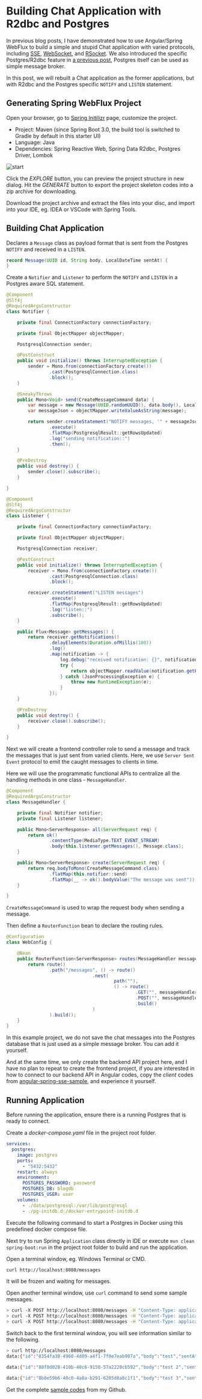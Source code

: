 # Building Chat Application with R2dbc and Postgres

In previous blog posts, I have demonstrated how to use Angular/Spring WebFlux to build a simple and stupid Chat application with varied protocols, including [SSE](https://medium.com/zero-equals-false/building-a-chat-application-with-angular-and-spring-reactive-sse-c0fdddcd7d70), [WebSocket](https://medium.com/zero-equals-false/building-a-chat-application-with-angular-and-spring-reactive-websocket-part-2-ad140125cbd2), and [RSocket](https://medium.com/swlh/building-a-chat-application-with-angular-and-spring-rsocket-3cd8013f2f55). We also introduced the specific Postgres/R2dbc feature in [a previous post](https://medium.com/zero-equals-false/dealing-with-postgres-specific-json-enum-type-and-notifier-listener-with-r2dbc-f15cc104aa10), Postgres itself can be used as simple message broker.

In this post, we will rebuilt a Chat application as the former applications, but with R2dbc and the Postgres specific `NOTIFY` and `LISTEN` statement.

## Generating Spring WebFlux Project

Open your browser, go to [Spring Initilizr](http://start.spring.io) page, customize the project.

* Project: Maven (since Spring Boot 3.0, the build tool is switched to Gradle by default in this starter UI)
* Language: Java
* Dependencies: Spring Reactive Web, Spring Data R2dbc, Postgres Driver, Lombok

![start](./start.png)

Click the *EXPLORE* button, you can preview the project structure in new dialog. Hit the *GENERATE* button to export the project skeleton codes into a zip archive for downloading.

Download the project archive and extract the files into your disc, and import into your IDE, eg. IDEA or VSCode with Spring Tools.

## Building Chat Application

Declares a `Message` class as payload format that is sent from the Postgres `NOTIFY` and received in a `LISTEN`.

```java
record Message(UUID id, String body, LocalDateTime sentAt) {
}
```

Create a `Notifier` and `Listener` to perform the  `NOTIFY` and `LISTEN` in a Postgres aware SQL statement.

```java
@Component
@Slf4j
@RequiredArgsConstructor
class Notifier {

    private final ConnectionFactory connectionFactory;

    private final ObjectMapper objectMapper;

    PostgresqlConnection sender;

    @PostConstruct
    public void initialize() throws InterruptedException {
        sender = Mono.from(connectionFactory.create())
                .cast(PostgresqlConnection.class)
                .block();
    }

    @SneakyThrows
    public Mono<Void> send(CreateMessageCommand data) {
        var message = new Message(UUID.randomUUID(), data.body(), LocalDateTime.now());
        var messageJson = objectMapper.writeValueAsString(message);

        return sender.createStatement("NOTIFY messages, '" + messageJson + "'")
                .execute()
                .flatMap(PostgresqlResult::getRowsUpdated)
                .log("sending notification::")
                .then();
    }

    @PreDestroy
    public void destroy() {
        sender.close().subscribe();
    }

}

@Component
@Slf4j
@RequiredArgsConstructor
class Listener {

    private final ConnectionFactory connectionFactory;

    private final ObjectMapper objectMapper;

    PostgresqlConnection receiver;

    @PostConstruct
    public void initialize() throws InterruptedException {
        receiver = Mono.from(connectionFactory.create())
                .cast(PostgresqlConnection.class)
                .block();

        receiver.createStatement("LISTEN messages")
                .execute()
                .flatMap(PostgresqlResult::getRowsUpdated)
                .log("listen::")
                .subscribe();
    }

    public Flux<Message> getMessages() {
        return receiver.getNotifications()
                .delayElements(Duration.ofMillis(100))
                .log()
                .map(notification -> {
                    log.debug("received notification: {}", notification);
                    try {
                        return objectMapper.readValue(notification.getParameter(), Message.class);
                    } catch (JsonProcessingException e) {
                        throw new RuntimeException(e);
                    }
                });
    }

    @PreDestroy
    public void destroy() {
        receiver.close().subscribe();
    }

}
```

Next we will create a frontend controller role to send a message and track the messages that is just sent from varied clients. Here, we use `Server Sent Event` protocol to emit the caught messages to clients in time.

Here we will use the programmatic functional APIs to centralize all the handling methods in one class - `MessageHandler`.

```java
@Component
@RequiredArgsConstructor
class MessageHandler {

    private final Notifier notifier;
    private final Listener listener;

    public Mono<ServerResponse> all(ServerRequest req) {
        return ok()
                .contentType(MediaType.TEXT_EVENT_STREAM)
                .body(this.listener.getMessages(), Message.class);
    }

    public Mono<ServerResponse> create(ServerRequest req) {
        return req.bodyToMono(CreateMessageCommand.class)
                .flatMap(this.notifier::send)
                .flatMap(__ -> ok().bodyValue("The message was sent"));
    }

}
```

`CreateMessageCommand` is used to wrap the request body when sending a message.

Then define a `RouterFunction` bean to declare the routing rules.

```java
@Configuration
class WebConfig {

    @Bean
    public RouterFunction<ServerResponse> routes(MessageHandler messageHandler) {
        return route()
                .path("/messages", () -> route()
                                .nest(
                                        path(""),
                                        () -> route()
                                                .GET("", messageHandler::all)
                                                .POST("", messageHandler::create)
                                                .build()
                                )
                ).build();
    }
}

```

In this example project, we do not save the chat messages into the Postgres database that is just used as a simple message broker. You can add it yourself.

And at the same time, we only create the backend API project here, and I have no plan to repeat to create the frontend project, if you are interested in how to connect to our backend API in Angular codes, copy the *client* codes from [angular-spring-sse-sample](https://github.com/hantsy/angular-spring-sse-sample), and experience it yourself.

## Running Application

Before running the application, ensure there is a running Postgres that is ready to connect.

Create a *docker-compose.yaml* file in the project root folder.

```yml
services:
  postgres:
    image: postgres
    ports:
      - "5432:5432"
    restart: always
    environment:
      POSTGRES_PASSWORD: password
      POSTGRES_DB: blogdb
      POSTGRES_USER: user
    volumes:
      - ./data/postgresql:/var/lib/postgresql
      - ./pg-initdb.d:/docker-entrypoint-initdb.d
```

Execute the following command to start a Postgres in Docker using this predefined docker compose file.

Next try to run Spring `Application` class directly in IDE or execute `mvn clean spring-boot:run` in the project root folder to build and run the application.

Open a terminal window, eg. Windows Terminal or CMD.

```bash
curl http://localhost:8080/messages
```

It will be frozen and waiting for messages.

Open another terminal window, use `curl` command to send some sample messages.

```bash
> curl -X POST http://localhost:8080/messages -H "Content-Type: application/json" -d "{\"body\" :\"test\"}"
> curl -X POST http://localhost:8080/messages -H "Content-Type: application/json" -d "{\"body\" :\"test 2\"}"
> curl -X POST http://localhost:8080/messages -H "Content-Type: application/json" -d "{\"body\" :\"test 3\"}"

```

Switch back to the first terminal window, you will see information similar to the following.

```bash
> curl http://localhost:8080/messages
data:{"id":"8354fa38-4960-4d09-a4f1-7f0e7eab907a","body":"test","sentAt":"2023-01-14T12:09:49.1174014"}

data:{"id":"88f0d028-410b-40c6-9150-57a2228cb592","body":"test 2","sentAt":"2023-01-14T12:10:47.7973986"}

data:{"id":"8b8e59b6-40c0-4a8a-b291-6205d8a8c1f1","body":"test 3","sentAt":"2023-01-14T12:11:01.4874459"}

```

Get the complete [sample codes](https://github.com/hantsy/spring-r2dbc-sample/tree/master/pg-notifier-listener) from my Github.
